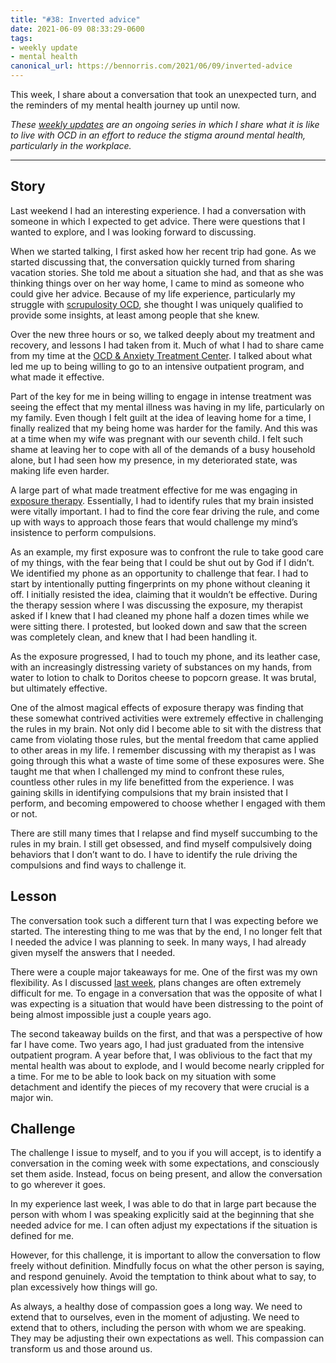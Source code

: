 ```yaml
---
title: "#38: Inverted advice"
date: 2021-06-09 08:33:29-0600
tags:
- weekly update
- mental health
canonical_url: https://bennorris.com/2021/06/09/inverted-advice
---
```


This week, I share about a conversation that took an unexpected turn, and the reminders of my mental health journey up until now.

_These [weekly updates](https://bennorris.com/tags/weekly-update/) are an ongoing series in which I share what it is like to live with OCD in an effort to reduce the stigma around mental health, particularly in the workplace._

***


## Story

Last weekend I had an interesting experience. I had a conversation with someone in which I expected to get advice. There were questions that I wanted to explore, and I was looking forward to discussing.

When we started talking, I first asked how her recent trip had gone. As we started discussing that, the conversation quickly turned from sharing vacation stories. She told me about a situation she had, and that as she was thinking things over on her way home, I came to mind as someone who could give her advice. Because of my life experience, particularly my struggle with [scrupulosity OCD](https://en.m.wikipedia.org/wiki/Scrupulosity), she thought I was uniquely qualified to provide some insights, at least among people that she knew.

Over the new three hours or so, we talked deeply about my treatment and recovery, and lessons I had taken from it. Much of what I had to share came from my time at the [OCD & Anxiety Treatment Center](https://www.theocdandanxietytreatmentcenter.com/). I talked about what led me up to being willing to go to an intensive outpatient program, and what made it effective.

Part of the key for me in being willing to engage in intense treatment was seeing the effect that my mental illness was having in my life, particularly on my family. Even though I felt guilt at the idea of leaving home for a time, I finally realized that my being home was harder for the family. And this was at a time when my wife was pregnant with our seventh child. I felt such shame at leaving her to cope with all of the demands of a busy household alone, but I had seen how my presence, in my deteriorated state, was making life even harder.

A large part of what made treatment effective for me was engaging in [exposure therapy](https://en.m.wikipedia.org/wiki/Exposure_therapy). Essentially, I had to identify rules that my brain insisted were vitally important. I had to find the core fear driving the rule, and come up with ways to approach those fears that would challenge my mind’s insistence to perform compulsions.

As an example, my first exposure was to confront the rule to take good care of my things, with the fear being that I could be shut out by God if I didn’t. We identified my phone as an opportunity to challenge that fear. I had to start by intentionally putting fingerprints on my phone without cleaning it off. I initially resisted the idea, claiming that it wouldn’t be effective. During the therapy session where I was discussing the exposure, my therapist asked if I knew that I had cleaned my phone half a dozen times while we were sitting there. I protested, but looked down and saw that the screen was completely clean, and knew that I had been handling it.

As the exposure progressed, I had to touch my phone, and its leather case, with an increasingly distressing variety of substances on my hands, from water to lotion to chalk to Doritos cheese to popcorn grease. It was brutal, but ultimately effective.

One of the almost magical effects of exposure therapy was finding that these somewhat contrived activities were extremely effective in challenging the rules in my brain. Not only did I become able to sit with the distress that came from violating those rules, but the mental freedom that came applied to other areas in my life. I remember discussing with my therapist as I was going through this what a waste of time some of these exposures were. She taught me that when I challenged my mind to confront these rules, countless other rules in my life benefitted from the experience. I was gaining skills in identifying compulsions that my brain insisted that I perform, and becoming empowered to choose whether I engaged with them or not.

There are still many times that I relapse and find myself succumbing to the rules in my brain. I still get obsessed, and find myself compulsively doing behaviors that I don’t want to do. I have to identify the rule driving the compulsions and find ways to challenge it.


## Lesson

The conversation took such a different turn that I was expecting before we started. The interesting thing to me was that by the end, I no longer felt that I needed the advice I was planning to seek. In many ways, I had already given myself the answers that I needed.

There were a couple major takeaways for me. One of the first was my own flexibility. As I discussed [last week](https://bennorris.com/2021/06/04/plan-changes), plans changes are often extremely difficult for me. To engage in a conversation that was the opposite of what I was expecting is a situation that would have been distressing to the point of being almost impossible just a couple years ago.

The second takeaway builds on the first, and that was a perspective of how far I have come. Two years ago, I had just graduated from the intensive outpatient program. A year before that, I was oblivious to the fact that my mental health was about to explode, and I would become nearly crippled for a time. For me to be able to look back on my situation with some detachment and identify the pieces of my recovery that were crucial is a major win.


## Challenge

The challenge I issue to myself, and to you if you will accept, is to identify a conversation in the coming week with some expectations, and consciously set them aside. Instead, focus on being present, and allow the conversation to go wherever it goes.

In my experience last week, I was able to do that in large part because the person with whom I was speaking explicitly said at the beginning that she needed advice for me. I can often adjust my expectations if the situation is defined for me.

However, for this challenge, it is important to allow the conversation to flow freely without definition. Mindfully focus on what the other person is saying, and respond genuinely. Avoid the temptation to think about what to say, to plan excessively how things will go.

As always, a healthy dose of compassion goes a long way. We need to extend that to ourselves, even in the moment of adjusting. We need to extend that to others, including the person with whom we are speaking. They may be adjusting their own expectations as well. This compassion can transform us and those around us.

